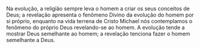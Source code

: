 ﻿Na evolução, a religião sempre leva o homem a criar os seus conceitos de Deus; a revelação apresenta o fenômeno Divino da evolução do homem por si próprio, enquanto na vida terrena de Cristo Michael nós contemplamos o fenômeno do próprio Deus revelando-se ao homem. A evolução tende a mostrar Deus semelhante ao homem; a revelação tenciona fazer o homem semelhante a Deus.